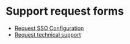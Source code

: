 # Support request forms

* [Request SSO Configuration](https://forms.gle/Dij9dt8vGMDMoEa59)
* [Request technical support](https://forms.gle/UtLHsRoDCrKdBTiG8)
